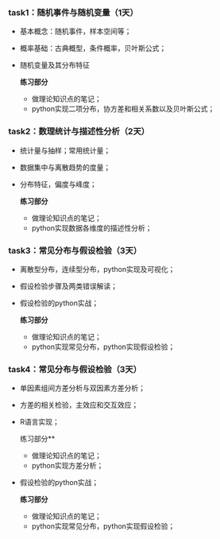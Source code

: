 ### task1：随机事件与随机变量（1天）

- 基本概念：随机事件，样本空间等；

- 概率基础：古典概型，条件概率，贝叶斯公式；

- 随机变量及其分布特征

  **练习部分**

  - 做理论知识点的笔记；
  - python实现二项分布，协方差和相关系数以及贝叶斯公式；

### task2：数理统计与描述性分析（2天）

- 统计量与抽样；常用统计量；

- 数据集中与离散趋势的度量；

- 分布特征，偏度与峰度；

  **练习部分**

  - 做理论知识点的笔记；
  - python实现数据各维度的描述性分析；

### task3：常见分布与假设检验（3天）

- 离散型分布，连续型分布，python实现及可视化；

- 假设检验步骤及两类错误解读；

- 假设检验的python实战；

  **练习部分**

  - 做理论知识点的笔记；
  - python实现常见分布，python实现假设检验；

### task4：常见分布与假设检验（3天）

- 单因素组间方差分析与双因素方差分析；

- 方差的相关检验，主效应和交互效应；

- R语言实现；

  练习部分**

  - 做理论知识点的笔记；
  - python实现方差分析；

- 假设检验的python实战；

  **练习部分**

  - 做理论知识点的笔记；
  - python实现常见分布，python实现假设检验；



